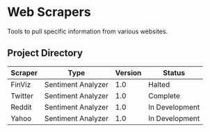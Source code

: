 # Web Scrapers
Tools to pull specific information from various websites.

## Project Directory
| Scraper | Type | Version | Status |
|---|---|---|---|
| FinViz | Sentiment Analyzer | 1.0 | Halted |
| Twitter | Sentiment Analyzer | 1.0 | Complete |
| Reddit | Sentiment Analyzer | 1.0 | In Development |
| Yahoo | Sentiment Analyzer | 1.0 | In Development |
